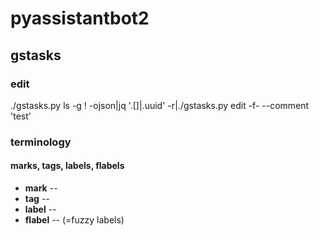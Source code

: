# pyassistantbot2

## gstasks

### edit
./gstasks.py ls -g ! -ojson|jq '.[]|.uuid' -r|./gstasks.py edit -f- --comment 'test'

### terminology

#### marks, tags, labels, flabels

* **mark** -- 
* **tag** --
* **label** -- 
* **flabel** -- (=fuzzy labels)
